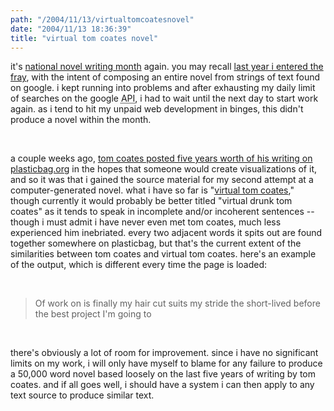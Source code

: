 ```yaml
---
path: "/2004/11/13/virtualtomcoatesnovel" 
date: "2004/11/13 18:36:39" 
title: "virtual tom coates novel" 
---
```

<p>it's <a href="http://www.nanowrimo.org/">national novel writing month</a> again. you may recall <a href="http://weblog.randomchaos.com/index.php?date=2003-10-31&amp;title=my+first+novel">last year i entered the fray</a>, with the intent of composing an entire novel from strings of text found on google. i kept running into problems and after exhausting my daily limit of searches on the google <abbr title="application programming interface">API</abbr>, i had to wait until the next day to start work again. as i tend to hit my unpaid web development in binges, this didn't produce a novel within the month.</p><br><p>a couple weeks ago, <a href="http://www.plasticbag.org/archives/2004/10/five_years_of_weblog_data_to_rip_apart_as_you_please.shtml">tom coates posted five years worth of his writing on plasticbag.org</a> in the hopes that someone would create visualizations of it, and so it was that i gained the source material for my second attempt at a computer-generated novel. what i have so far is "<a href="http://www.randomchaos.com/language/virtual_tom_coates.php">virtual tom coates</a>," though currently it would probably be better titled "virtual drunk tom coates" as it tends to speak in incomplete and/or incoherent sentences -- though i must admit i have never even met tom coates, much less experienced him inebriated. every two adjacent words it spits out are found together somewhere on plasticbag, but that's the current extent of the similarities between tom coates and virtual tom coates. here's an example of the output, which is different every time the page is loaded:</p><br><blockquote>Of work on is finally my hair cut suits my stride the short-lived before the best project I'm going to</blockquote><br><p>there's obviously a lot of room for improvement. since i have no significant limits on my work, i will only have myself to blame for any failure to produce a 50,000 word novel based loosely on the last five years of writing by tom coates. and if all goes well, i should have a system i can then apply to any text source to produce similar text.</p>
